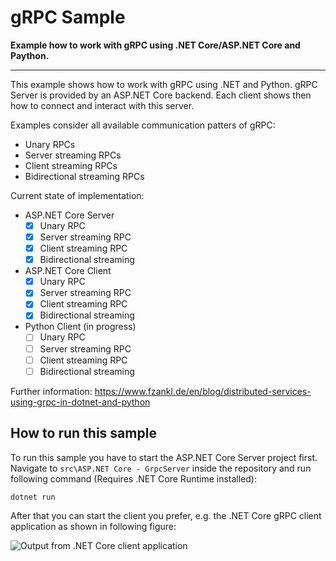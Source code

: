 # gRPC Sample
**Example how to work with gRPC using .NET Core/ASP.NET Core and Paython.**

-------------------------------------

This example shows how to work with gRPC using .NET and Python. gRPC Server is provided by an ASP.NET Core backend. Each client shows then how to connect and interact with this server.

Examples consider all available communication patters of gRPC:
* Unary RPCs
* Server streaming RPCs
* Client streaming RPCs
* Bidirectional streaming RPCs

Current state of implementation: 

- ASP.NET Core Server
  - [x] Unary RPC
  - [x] Server streaming RPC
  - [x] Client streaming RPC
  - [x] Bidirectional streaming 
- ASP.NET Core Client
  - [x] Unary RPC
  - [x] Server streaming RPC
  - [x] Client streaming RPC
  - [x] Bidirectional streaming 
- Python Client (in progress)
  - [ ] Unary RPC
  - [ ] Server streaming RPC
  - [ ] Client streaming RPC
  - [ ] Bidirectional streaming 
  
Further information: https://www.fzankl.de/en/blog/distributed-services-using-grpc-in-dotnet-and-python

## How to run this sample

To run this sample you have to start the ASP.NET Core Server project first. Navigate to `src\ASP.NET Core - GrpcServer` inside the repository and run following command (Requires .NET Core Runtime installed):

```bash
dotnet run
```

After that you can start the client you prefer, e.g. the .NET Core gRPC client application as shown in following figure:

![Output from .NET Core client application](https://user-images.githubusercontent.com/44210522/93888984-f6b6aa80-fce8-11ea-83fd-7a48e95dd4ef.jpg)

